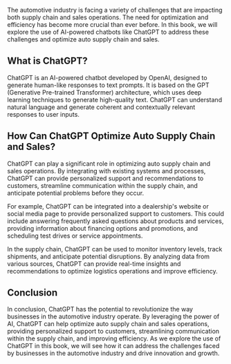 
The automotive industry is facing a variety of challenges that are impacting both supply chain and sales operations. The need for optimization and efficiency has become more crucial than ever before. In this book, we will explore the use of AI-powered chatbots like ChatGPT to address these challenges and optimize auto supply chain and sales.

What is ChatGPT?
----------------

ChatGPT is an AI-powered chatbot developed by OpenAI, designed to generate human-like responses to text prompts. It is based on the GPT (Generative Pre-trained Transformer) architecture, which uses deep learning techniques to generate high-quality text. ChatGPT can understand natural language and generate coherent and contextually relevant responses to user inputs.

How Can ChatGPT Optimize Auto Supply Chain and Sales?
-----------------------------------------------------

ChatGPT can play a significant role in optimizing auto supply chain and sales operations. By integrating with existing systems and processes, ChatGPT can provide personalized support and recommendations to customers, streamline communication within the supply chain, and anticipate potential problems before they occur.

For example, ChatGPT can be integrated into a dealership's website or social media page to provide personalized support to customers. This could include answering frequently asked questions about products and services, providing information about financing options and promotions, and scheduling test drives or service appointments.

In the supply chain, ChatGPT can be used to monitor inventory levels, track shipments, and anticipate potential disruptions. By analyzing data from various sources, ChatGPT can provide real-time insights and recommendations to optimize logistics operations and improve efficiency.

Conclusion
----------

In conclusion, ChatGPT has the potential to revolutionize the way businesses in the automotive industry operate. By leveraging the power of AI, ChatGPT can help optimize auto supply chain and sales operations, providing personalized support to customers, streamlining communication within the supply chain, and improving efficiency. As we explore the use of ChatGPT in this book, we will see how it can address the challenges faced by businesses in the automotive industry and drive innovation and growth.
